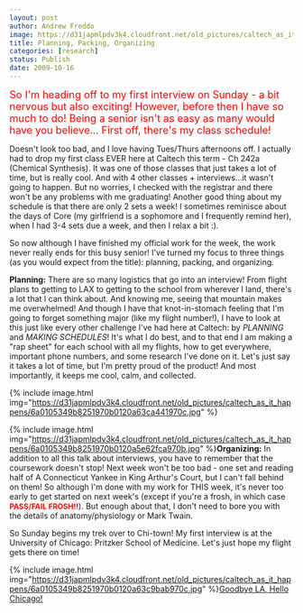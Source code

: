 ```yaml
---
layout: post
author: Andrew Freddo
image: https://d31japmlpdv3k4.cloudfront.net/old_pictures/caltech_as_it_happens/6a0105349b8251970b0120a638ba1e970c.png
title: Planning, Packing, Organizing
categories: [research]
status: Publish
date: 2009-10-16
---
```



<span style="color: #ff0000; font-size: 18px;">So I'm heading off to my first interview on Sunday - a bit nervous but also exciting! However, before then I have so much to do! Being a senior isn't as easy as many would have you believe... First off, there's my class schedule!

Doesn't look too bad, and I love having Tues/Thurs afternoons off. I actually had to drop my first class EVER here at Caltech this term - Ch 242a (Chemical Synthesis). It was one of those classes that just takes a lot of time, but is really cool. And with 4 other classes + interviews...it wasn't going to happen. But no worries, I checked with the registrar and there won't be any problems with me graduating!
Another good thing about my schedule is that there are only 2 sets a week! I sometimes reminisce about the days of Core (my girlfriend is a sophomore and I frequently remind her), when I had 3-4 sets due a week, and then I relax a bit :).

So now although I have finished my official work for the week, the work never really ends for this busy senior! I've turned my focus to three things (as you would expect from the title): planning, packing, and organizing.

**Planning:** There are so many logistics that go into an interview! From flight plans to getting to LAX to getting to the school from wherever I land, there's a lot that I can think about. And knowing me, seeing that mountain makes me overwhelmed! And though I have that knot-in-stomach feeling that I'm going to forget something major (like my flight number!), I have to look at this just like every other challenge I've had here at Caltech: by *PLANNING* and *MAKING SCHEDULES*! It's what I do best, and to that end I am making a "rap sheet" for each school with all my flights, how to get everywhere, important phone numbers, and some research I've done on it. Let's just say it takes a lot of time, but I'm pretty proud of the product! And most importantly, it keeps me cool, calm, and collected.<span class="asset asset-generic at-xid-6a0105349b8251970b0120a63c951a970c">


{% include image.html img="https://d31japmlpdv3k4.cloudfront.net/old_pictures/caltech_as_it_happens/6a0105349b8251970b0120a63ca441970c.jpg" %}

{% include image.html img="https://d31japmlpdv3k4.cloudfront.net/old_pictures/caltech_as_it_happens/6a0105349b8251970b0120a5e62fca970b.jpg" %}**Organizing:** In addition to all this talk about interviews, you have to remember that the coursework doesn't stop! Next week won't be too bad - one set and reading half of A Connecticut Yankee in King Arthur's Court, but I can't fall behind on them! So although I'm done with my work for THIS week, it's never too early to get started on next week's (except if you're a frosh, in which case **<span style="color: #ff0000; font-size: 13px;"><span style="color: #ff0000; font-size: 13px;">PASS/FAIL FROSH!!**). But enough about that, I don't need to bore you with the details of anatomy/physiology or Mark Twain.

So Sunday begins my trek over to Chi-town! My first interview is at the University of Chicago: Pritzker School of Medicine. Let's just hope my flight gets there on time!


{% include image.html img="https://d31japmlpdv3k4.cloudfront.net/old_pictures/caltech_as_it_happens/6a0105349b8251970b0120a63c9bab970c.jpg" %}<a href="https://">Goodbye LA, Hello Chicago!</a> 

